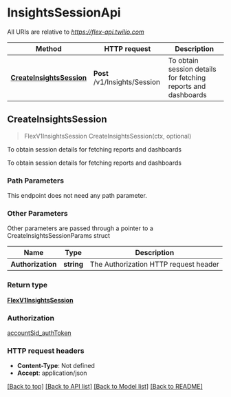 # InsightsSessionApi

All URIs are relative to *https://flex-api.twilio.com*

Method | HTTP request | Description
------------- | ------------- | -------------
[**CreateInsightsSession**](InsightsSessionApi.md#CreateInsightsSession) | **Post** /v1/Insights/Session | To obtain session details for fetching reports and dashboards



## CreateInsightsSession

> FlexV1InsightsSession CreateInsightsSession(ctx, optional)

To obtain session details for fetching reports and dashboards

To obtain session details for fetching reports and dashboards

### Path Parameters

This endpoint does not need any path parameter.

### Other Parameters

Other parameters are passed through a pointer to a CreateInsightsSessionParams struct


Name | Type | Description
------------- | ------------- | -------------
**Authorization** | **string** | The Authorization HTTP request header

### Return type

[**FlexV1InsightsSession**](FlexV1InsightsSession.md)

### Authorization

[accountSid_authToken](../README.md#accountSid_authToken)

### HTTP request headers

- **Content-Type**: Not defined
- **Accept**: application/json

[[Back to top]](#) [[Back to API list]](../README.md#documentation-for-api-endpoints)
[[Back to Model list]](../README.md#documentation-for-models)
[[Back to README]](../README.md)

